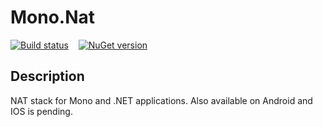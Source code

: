 Mono.Nat
========

[![Build status](https://ci.appveyor.com/api/projects/status?id=ji0fbdgaxpa7bvc0)](https://ci.appveyor.com/project/mono-nat)&nbsp;&nbsp;&nbsp;&nbsp;[![NuGet version](https://badge.fury.io/nu/Mono.Nat.png)](http://badge.fury.io/nu/Mono.Nat)


Description
-----------
NAT stack for Mono and .NET applications. Also available on Android and IOS is pending.


